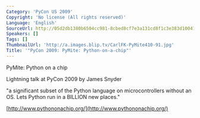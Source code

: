 ```yaml
---
Category: 'PyCon US 2009'
Copyright: 'No license (All rights reserved)'
Language: 'English'
SourceUrl: http://05d2db1380b6504cc981-8cbed8cf7e3a131cd8f1c3e383d10041.r93.cf2.rackcdn.com/pycon-us-2009/136_pycon-2009-pymite-python-on-a-chip.flv
Speakers: []
Tags: []
ThumbnailUrl: 'http://a.images.blip.tv/CarlFK-PyMite410-91.jpg'
Title: '"PyCon 2009: PyMite: Python-on-a-chip"'
---
```

PyMite: Python on a chip

  
Lightning talk at PyCon 2009 by James Snyder

  
"a significant subset of the Python language on microcontrollers without an
OS. Lets Python run in a BILLION new places."

  
[http://www.pythononachip.org/](http://www.pythononachip.org/)

